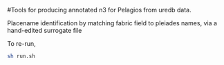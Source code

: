 #Tools for producing annotated n3 for Pelagios from uredb data. 

Placename identification by matching fabric field to pleiades names, via a hand-edited surrogate file

To re-run, 
   
   ```sh
   sh run.sh
   ```